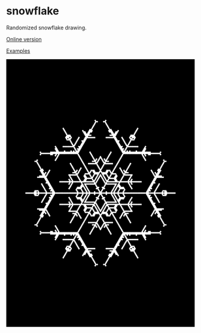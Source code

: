 # snowflake

Randomized snowflake drawing.

[Online version](https://fheyen.github.io/snowflake/)

[Examples](./examples/README.md)

![](./examples/snowflake%20(2).png)
